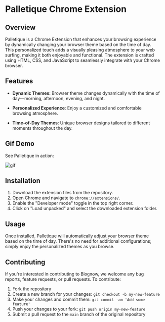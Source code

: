 # Palletique Chrome Extension

## Overview

Palletique is a Chrome Extension that enhances your browsing experience by dynamically changing your browser theme based on the time of day. This personalized touch adds a visually pleasing atmosphere to your web surfing, making it both enjoyable and functional. The extension is crafted using HTML, CSS, and JavaScript to seamlessly integrate with your Chrome browser.

## Features

- **Dynamic Themes**: Browser theme changes dynamically with the time of day—morning, afternoon, evening, and night.

- **Personalized Experience**: Enjoy a customized and comfortable browsing atmosphere.

- **Time-of-Day Themes**: Unique browser designs tailored to different moments throughout the day.

## Gif Demo

See Palletique in action:

![gif](https://github.com/jayantghadge/Palletique/assets/88991259/40c09bc0-3b77-4514-b787-d379049a1189)


## Installation

1. Download the extension files from the repository.
2. Open Chrome and navigate to `chrome://extensions/`.
3. Enable the "Developer mode" toggle in the top right corner.
4. Click on "Load unpacked" and select the downloaded extension folder.

## Usage

Once installed, Palletique will automatically adjust your browser theme based on the time of day. There's no need for additional configurations; simply enjoy the personalized themes as you browse.

## Contributing

If you're interested in contributing to Blognow, we welcome any bug reports, feature requests, or pull requests. To contribute:

1. Fork the repository
2. Create a new branch for your changes: `git checkout -b my-new-feature`
3. Make your changes and commit them: `git commit -am 'Add some feature'`
4. Push your changes to your fork: `git push origin my-new-feature`
5. Submit a pull request to the `main` branch of the original repository

